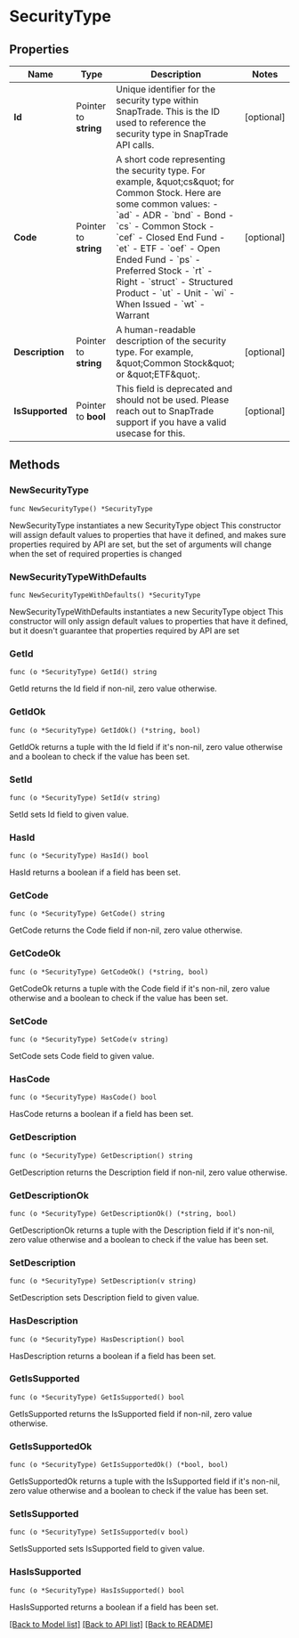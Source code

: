 # SecurityType

## Properties

Name | Type | Description | Notes
------------ | ------------- | ------------- | -------------
**Id** | Pointer to **string** | Unique identifier for the security type within SnapTrade. This is the ID used to reference the security type in SnapTrade API calls. | [optional] 
**Code** | Pointer to **string** | A short code representing the security type. For example, \&quot;cs\&quot; for Common Stock. Here are some common values:   - &#x60;ad&#x60; - ADR   - &#x60;bnd&#x60; - Bond   - &#x60;cs&#x60; - Common Stock   - &#x60;cef&#x60; - Closed End Fund   - &#x60;et&#x60; - ETF   - &#x60;oef&#x60; - Open Ended Fund   - &#x60;ps&#x60; - Preferred Stock   - &#x60;rt&#x60; - Right   - &#x60;struct&#x60; - Structured Product   - &#x60;ut&#x60; - Unit   - &#x60;wi&#x60; - When Issued   - &#x60;wt&#x60; - Warrant  | [optional] 
**Description** | Pointer to **string** | A human-readable description of the security type. For example, \&quot;Common Stock\&quot; or \&quot;ETF\&quot;. | [optional] 
**IsSupported** | Pointer to **bool** | This field is deprecated and should not be used. Please reach out to SnapTrade support if you have a valid usecase for this. | [optional] 

## Methods

### NewSecurityType

`func NewSecurityType() *SecurityType`

NewSecurityType instantiates a new SecurityType object
This constructor will assign default values to properties that have it defined,
and makes sure properties required by API are set, but the set of arguments
will change when the set of required properties is changed

### NewSecurityTypeWithDefaults

`func NewSecurityTypeWithDefaults() *SecurityType`

NewSecurityTypeWithDefaults instantiates a new SecurityType object
This constructor will only assign default values to properties that have it defined,
but it doesn't guarantee that properties required by API are set

### GetId

`func (o *SecurityType) GetId() string`

GetId returns the Id field if non-nil, zero value otherwise.

### GetIdOk

`func (o *SecurityType) GetIdOk() (*string, bool)`

GetIdOk returns a tuple with the Id field if it's non-nil, zero value otherwise
and a boolean to check if the value has been set.

### SetId

`func (o *SecurityType) SetId(v string)`

SetId sets Id field to given value.

### HasId

`func (o *SecurityType) HasId() bool`

HasId returns a boolean if a field has been set.

### GetCode

`func (o *SecurityType) GetCode() string`

GetCode returns the Code field if non-nil, zero value otherwise.

### GetCodeOk

`func (o *SecurityType) GetCodeOk() (*string, bool)`

GetCodeOk returns a tuple with the Code field if it's non-nil, zero value otherwise
and a boolean to check if the value has been set.

### SetCode

`func (o *SecurityType) SetCode(v string)`

SetCode sets Code field to given value.

### HasCode

`func (o *SecurityType) HasCode() bool`

HasCode returns a boolean if a field has been set.

### GetDescription

`func (o *SecurityType) GetDescription() string`

GetDescription returns the Description field if non-nil, zero value otherwise.

### GetDescriptionOk

`func (o *SecurityType) GetDescriptionOk() (*string, bool)`

GetDescriptionOk returns a tuple with the Description field if it's non-nil, zero value otherwise
and a boolean to check if the value has been set.

### SetDescription

`func (o *SecurityType) SetDescription(v string)`

SetDescription sets Description field to given value.

### HasDescription

`func (o *SecurityType) HasDescription() bool`

HasDescription returns a boolean if a field has been set.

### GetIsSupported

`func (o *SecurityType) GetIsSupported() bool`

GetIsSupported returns the IsSupported field if non-nil, zero value otherwise.

### GetIsSupportedOk

`func (o *SecurityType) GetIsSupportedOk() (*bool, bool)`

GetIsSupportedOk returns a tuple with the IsSupported field if it's non-nil, zero value otherwise
and a boolean to check if the value has been set.

### SetIsSupported

`func (o *SecurityType) SetIsSupported(v bool)`

SetIsSupported sets IsSupported field to given value.

### HasIsSupported

`func (o *SecurityType) HasIsSupported() bool`

HasIsSupported returns a boolean if a field has been set.


[[Back to Model list]](../README.md#documentation-for-models) [[Back to API list]](../README.md#documentation-for-api-endpoints) [[Back to README]](../README.md)


